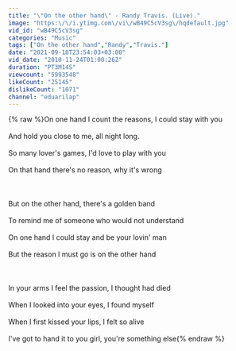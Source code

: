 ```yaml
---
title: "\"On the other hand\" - Randy Travis. (Live)."
image: "https:\/\/i.ytimg.com\/vi\/wB49C5cV3sg\/hqdefault.jpg"
vid_id: "wB49C5cV3sg"
categories: "Music"
tags: ["On the other hand","Randy","Travis."]
date: "2021-09-18T23:54:03+03:00"
vid_date: "2010-11-24T01:00:26Z"
duration: "PT3M14S"
viewcount: "5993548"
likeCount: "25145"
dislikeCount: "1071"
channel: "eduarilap"
---
```

{% raw %}On one hand I count the reasons, I could stay with you<br /><br />And hold you close to me, all night long.<br /><br />So many lover's games, I'd love to play with you<br /><br />On that hand there's no reason, why it's wrong<br /><br /><br /><br />But on the other hand, there's a golden band<br /><br />To remind me of someone who would not understand<br /><br />On one hand I could stay and be your lovin' man<br /><br />But the reason I must go is on the other hand<br /><br /><br /><br />In your arms I feel the passion, I thought had died<br /><br />When I looked into your eyes, I found myself<br /><br />When I first kissed your lips, I felt so alive<br /><br />I've got to hand it to you girl, you're something else{% endraw %}
